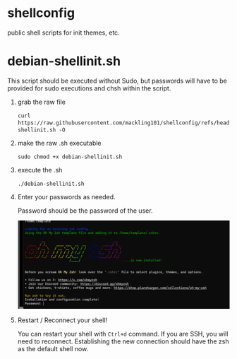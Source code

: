 # shellconfig
public shell scripts for init themes, etc.


# debian-shellinit.sh

This script should be executed without Sudo, but passwords will have to be provided for sudo executions and chsh within the script.

1. grab the raw file

    ```
    curl https://raw.githubusercontent.com/mackling101/shellconfig/refs/heads/main/debian-shellinit.sh -O
    ```

1. make the raw .sh executable

    ```
    sudo chmod +x debian-shellinit.sh
    ```

1. execute the .sh

    ```
    ./debian-shellinit.sh
    ```

1. Enter your passwords as needed.

    Password should be the password of the user.

    ![InstallComplete](./InstallationComplete-PW.png "Install Complete")

1. Restart / Reconnect your shell!

    You can restart your shell with `Ctrl+d` command. If you are SSH, you will need to reconnect. Establishing the new connection should have the zsh as the default shell now.